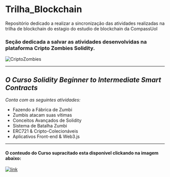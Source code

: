# Trilha_Blockchain
Repositório dedicado a realizar a sincronização das atividades realizadas na trilha de blockchain do estagio do estudio de blockchain da CompassUol

### **Seção dedicada a salvar as  atividades desenvolvidas na plataforma Cripto Zombies Solidity.**

![CriptoZombies](https://cryptozombies.io/images/Group%201421.png)

------------

_O Curso Solidity Beginner to Intermediate Smart Contracts_
-
_Conta com as seguintes atividades:_

- Fazendo a Fábrica de Zumbi
- Zumbis atacam suas vítimas
- Conceitos Avançados de Solidity
- Sistema de Batalha Zumbi
- ERC721 & Cripto-Colecionáveis
- Aplicativos Front-end & Web3.js
-----------------
 #### O conteudo do Curso supracitado esta disponivel clickando na imagem abaixo:
 [![link](https://encrypted-tbn0.gstatic.com/images?q=tbn:ANd9GcTtrgDKyVvL6BTCCEnNu5tLL0wUeEKdPsZXhVNXLZEy7DwgC_i2EF48bGiFAJ2WYi_mGh4&usqp=CAU)](https://cryptozombies.io/pt/solidity)
